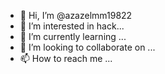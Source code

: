 - 👋 Hi, I’m @azazelmm19822
- 👀 I’m interested in hack...
- 🌱 I’m currently learning ...
- 💞️ I’m looking to collaborate on ...
- 📫 How to reach me ...

<!---
azazelmm19822/azazelmm19822 is a ✨ special ✨ repository because its `README.md` (this file) appears on your GitHub profile.
You can click the Preview link to take a look at your changes.
--->
